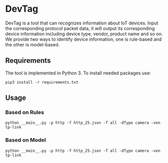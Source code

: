 # DevTag
DevTag is a tool that can recognizes information about IoT devices. Input the corresponding protocol packet data, it will output its corresponding device information including device type, vendor, product name and so on.
<br>
We provide two ways to identify device information, one is rule-based and the other is model-based.


## Requirements
The tool is implemented in Python 3. To install needed packages use:
```
pip3 install -r requirements.txt
```


## Usage
### Based on Rules
```
python __main__.py -p http -f http_25.json -T all -dType camera -ven tp-link
```
### Based on Model
```
python __main__.py -p http -f http_25.json -T all -dType camera -ven tp-link
```



